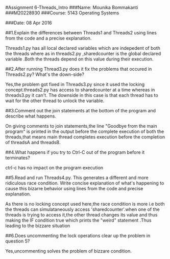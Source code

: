 #Assignment 6-Threads_Intro
###Name: Mounika Bommakanti
###M20228930
###Course: 5143 Operating Systems

###Date: 08 Apr 2016

##1.Explain the differences between Threads1 and Threads2 using lines from the code and a precise explanation.

Threads1.py has all local declared variables which are indepedent of both the threads where as in threads2.py ,sharedcounter is the global declared variable .Both 
the threads depend on this value during their execution.


##2.After running Thread3.py does it fix the problems that occured in Threads2.py? What's the down-side?

Yes,the problem got fixed in Threads3.py since it used the locking concept.threads2.py has access to sharedcounter at a time whereas in threads3.py it can't.
The downside in this case is that each thread has to wait for the other thread to unlock the variable.

##3.Comment out the join statements at the bottom of the program and describe what happens.

On giving comments to join statements,the line "Goodbye from the main program" is printed in the output before the complete execution of both the threads,that means 
main thread completes execution before the completion of threadsA and threadsB.

##4.What happens if you try to Ctrl-C out of the program before it terminates?

ctrl-c has no impact on the program execution

##5.Read and run Threads4.py. This generates a different and more ridiculous race condition. Write concise explanation of what's happening to cause this bizarre behavior using lines from the code and precise explanation.

As there is no locking concept used here,the race condition is more i.e both the threads can simulataneously access 'sharedcounter'.when one of the threads is trying to access
it,the other thread changes its value and thus making the IF condition true which prints the "weird" statement .Thus leading to the bizzare situation

##6.Does uncommenting the lock operations clear up the problem in question 5?

Yes,uncommenting solves the problem of bizzare condition.
